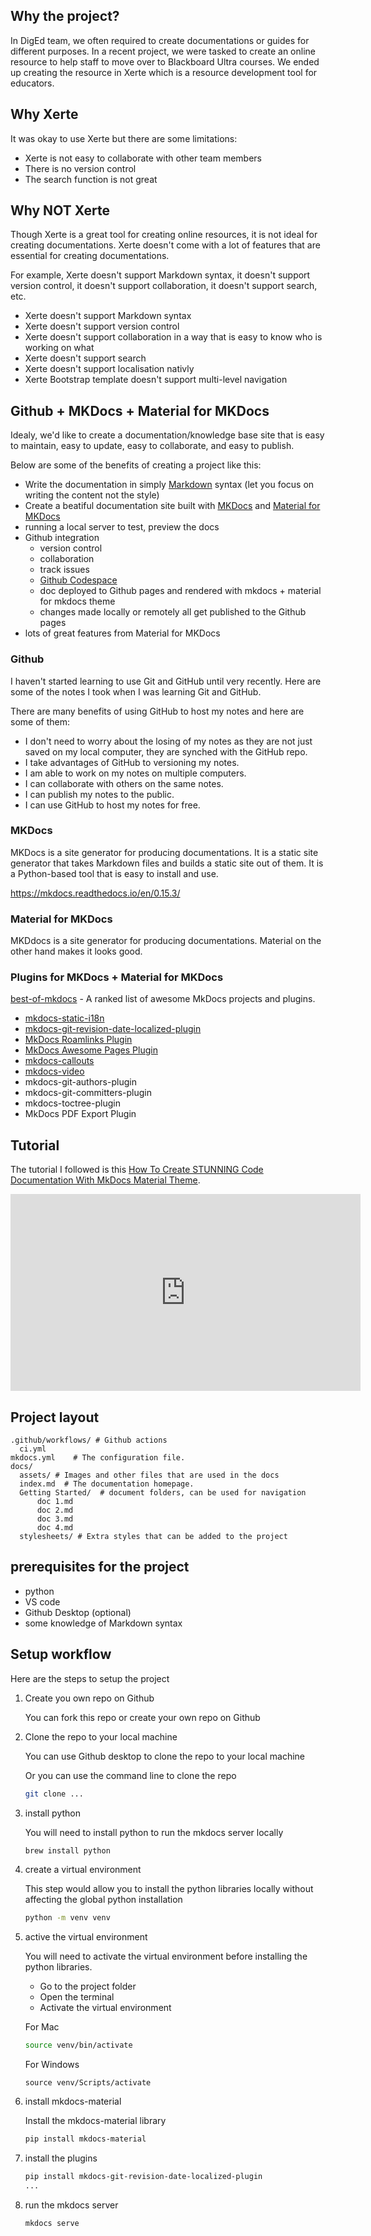 
## Why the project?

In DigEd team, we often required to create documentations or guides for different purposes. In a recent project, we were tasked to create an online resource to help staff to move over to Blackboard Ultra courses. We ended up creating the resource in Xerte which is a resource development tool for educators.

## Why Xerte
It was okay to use Xerte but there are some limitations:

- Xerte is not easy to collaborate with other team members
- There is no version control
- The search function is not great

## Why NOT Xerte

Though Xerte is a great tool for creating online resources, it is not ideal for creating documentations. Xerte doesn't come with a lot of features that are essential for creating documentations. 

For example, Xerte doesn't support Markdown syntax, it doesn't support version control, it doesn't support collaboration, it doesn't support search, etc.

- Xerte doesn't support Markdown syntax
- Xerte doesn't support version control
- Xerte doesn't support collaboration in a way that is easy to know who is working on what
- Xerte doesn't support search
- Xerte doesn't support localisation nativly
- Xerte Bootstrap template doesn't support multi-level navigation



## Github + MKDocs + Material for MKDocs

Idealy, we'd like to create a documentation/knowledge base site that is easy to maintain, easy to update, easy to collaborate, and easy to publish.

Below are some of the benefits of creating a project like this:

- Write the documentation in simply [Markdown](https://www.markdownguide.org/basic-syntax/) syntax (let you focus on writing the content not the style)
- Create a beatiful documentation site built with [MKDocs](https://www.mkdocs.org/) and [Material for MKDocs](https://squidfunk.github.io/mkdocs-material/)
- running a local server to test, preview the docs
- Github integration
  - version control
  - collaboration
  - track issues
  - [Github Codespace](https://github.com/features/codespaces)
  - doc deployed to Github pages and rendered with mkdocs + material for mkdocs theme
  - changes made locally or remotely all get published to the Github pages
- lots of great features from Material for MKDocs


### Github
I haven't started learning to use Git and GitHub until very recently. Here are some of the notes I took when I was learning Git and GitHub.

There are many benefits of using GitHub to host my notes and here are some of them:

- I don't need to worry about the losing of my notes as they are not just saved on my local computer, they are synched with the GitHub repo.
- I take advantages of GitHub to versioning my notes.
- I am able to work on my notes on multiple computers.
- I can collaborate with others on the same notes.
- I can publish my notes to the public.
- I can use GitHub to host my notes for free.


### MKDocs

MKDocs is a site generator for producing documentations. It is a static site generator that takes Markdown files and builds a static site out of them. It is a Python-based tool that is easy to install and use.

https://mkdocs.readthedocs.io/en/0.15.3/

### Material for MKDocs

MKDdocs is a site generator for producing documentations. Material on the other hand makes it looks good.

### Plugins for MKDocs + Material for MKDocs

[best-of-mkdocs](https://github.com/mkdocs/best-of-mkdocs) - A ranked list of awesome MkDocs projects and plugins.

- [mkdocs-static-i18n](https://github.com/ultrabug/mkdocs-static-i18n)
- [mkdocs-git-revision-date-localized-plugin](https://github.com/timvink/mkdocs-git-revision-date-localized-plugin)
- [MkDocs Roamlinks Plugin](https://github.com/Jackiexiao/mkdocs-roamlinks-plugin)
- [MkDocs Awesome Pages Plugin](https://github.com/lukasgeiter/mkdocs-awesome-pages-plugin)
- [mkdocs-callouts](https://pypi.org/project/mkdocs-callouts/)
- [mkdocs-video](https://github.com/soulless-viewer/mkdocs-video)
- mkdocs-git-authors-plugin
- mkdocs-git-committers-plugin
- mkdocs-toctree-plugin
- MkDocs PDF Export Plugin

## Tutorial

The tutorial I followed is this [How To Create STUNNING Code Documentation With MkDocs Material Theme](https://www.youtube.com/watch?v=Q-YA_dA8C20&list=WL&index=17&ab_channel=JamesWillett). 

<iframe width="560" height="315" src="https://www.youtube.com/embed/Q-YA_dA8C20" title="YouTube video player" frameborder="0" allow="accelerometer; autoplay; clipboard-write; encrypted-media; gyroscope; picture-in-picture; web-share" allowfullscreen></iframe>

## Project layout

    .github/workflows/ # Github actions
      ci.yml
    mkdocs.yml    # The configuration file.
    docs/
      assets/ # Images and other files that are used in the docs
      index.md  # The documentation homepage.
      Getting Started/  # document folders, can be used for navigation
          doc 1.md
          doc 2.md
          doc 3.md
          doc 4.md
      stylesheets/ # Extra styles that can be added to the project


## prerequisites for the project
- python
- VS code
- Github Desktop (optional)
- some knowledge of Markdown syntax

## Setup workflow

Here are the steps to setup the project

1. Create you own repo on Github

    You can fork this repo or create your own repo on Github

2. Clone the repo to your local machine

    You can use Github desktop to clone the repo to your local machine

    Or you can use the command line to clone the repo

    ```bash
    git clone ...
    ```

3. install python

    You will need to install python to run the mkdocs server locally

    ```bash
    brew install python
    ```

4. create a virtual environment

    This step would allow you to install the python libraries locally without affecting the global python installation
   
    ```bash
    python -m venv venv
    ```

5. active the virtual environment

    You will need to activate the virtual environment before installing the python libraries.

    - Go to the project folder
    - Open the terminal
    - Activate the virtual environment

    For Mac
    ```bash
    source venv/bin/activate
    ```

    For Windows
    ```git bash
    source venv/Scripts/activate
    ```

6. install mkdocs-material

    Install the mkdocs-material library

    ```bash
    pip install mkdocs-material
    ```
7. install the plugins

    ```bash
    pip install mkdocs-git-revision-date-localized-plugin
    ...
    ```
8. run the mkdocs server

    ```bash
    mkdocs serve
    ```
